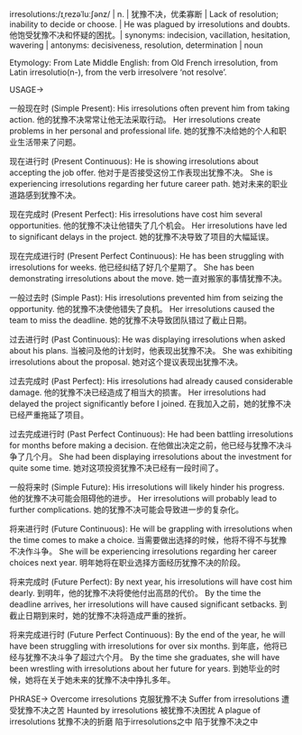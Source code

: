 irresolutions:/ɪˌrezəˈluːʃənz/ | n. | 犹豫不决，优柔寡断 | Lack of resolution; inability to decide or choose. |  He was plagued by irresolutions and doubts. 他饱受犹豫不决和怀疑的困扰。| synonyms: indecision, vacillation, hesitation, wavering | antonyms: decisiveness, resolution, determination | noun

Etymology:
From Late Middle English: from Old French irresolution, from Latin irresolutio(n-), from the verb irresolvere ‘not resolve’.

USAGE->

一般现在时 (Simple Present):
His irresolutions often prevent him from taking action. 他的犹豫不决常常让他无法采取行动。
Her irresolutions create problems in her personal and professional life. 她的犹豫不决给她的个人和职业生活带来了问题。

现在进行时 (Present Continuous):
He is showing irresolutions about accepting the job offer. 他对于是否接受这份工作表现出犹豫不决。
She is experiencing irresolutions regarding her future career path. 她对未来的职业道路感到犹豫不决。

现在完成时 (Present Perfect):
His irresolutions have cost him several opportunities. 他的犹豫不决让他错失了几个机会。
Her irresolutions have led to significant delays in the project. 她的犹豫不决导致了项目的大幅延误。

现在完成进行时 (Present Perfect Continuous):
He has been struggling with irresolutions for weeks. 他已经纠结了好几个星期了。
She has been demonstrating irresolutions about the move. 她一直对搬家的事情犹豫不决。


一般过去时 (Simple Past):
His irresolutions prevented him from seizing the opportunity. 他的犹豫不决使他错失了良机。
Her irresolutions caused the team to miss the deadline. 她的犹豫不决导致团队错过了截止日期。


过去进行时 (Past Continuous):
He was displaying irresolutions when asked about his plans. 当被问及他的计划时，他表现出犹豫不决。
She was exhibiting irresolutions about the proposal. 她对这个提议表现出犹豫不决。


过去完成时 (Past Perfect):
His irresolutions had already caused considerable damage. 他的犹豫不决已经造成了相当大的损害。
Her irresolutions had delayed the project significantly before I joined. 在我加入之前，她的犹豫不决已经严重拖延了项目。


过去完成进行时 (Past Perfect Continuous):
He had been battling irresolutions for months before making a decision.  在他做出决定之前，他已经与犹豫不决斗争了几个月。
She had been displaying irresolutions about the investment for quite some time.  她对这项投资犹豫不决已经有一段时间了。


一般将来时 (Simple Future):
His irresolutions will likely hinder his progress. 他的犹豫不决可能会阻碍他的进步。
Her irresolutions will probably lead to further complications. 她的犹豫不决可能会导致进一步的复杂化。


将来进行时 (Future Continuous):
He will be grappling with irresolutions when the time comes to make a choice.  当需要做出选择的时候，他将不得不与犹豫不决作斗争。
She will be experiencing irresolutions regarding her career choices next year. 明年她将在职业选择方面经历犹豫不决的阶段。


将来完成时 (Future Perfect):
By next year, his irresolutions will have cost him dearly. 到明年，他的犹豫不决将使他付出高昂的代价。
By the time the deadline arrives, her irresolutions will have caused significant setbacks. 到截止日期到来时，她的犹豫不决将造成严重的挫折。


将来完成进行时 (Future Perfect Continuous):
By the end of the year, he will have been struggling with irresolutions for over six months. 到年底，他将已经与犹豫不决斗争了超过六个月。
By the time she graduates, she will have been wrestling with irresolutions about her future for years. 到她毕业的时候，她将在关于她未来的犹豫不决中挣扎多年。



PHRASE->
Overcome irresolutions  克服犹豫不决
Suffer from irresolutions  遭受犹豫不决之苦
Haunted by irresolutions  被犹豫不决困扰
A plague of irresolutions  犹豫不决的折磨
陷于irresolutions之中  陷于犹豫不决之中

